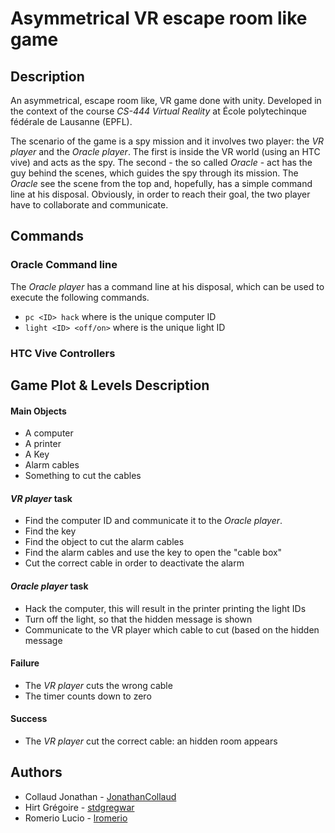 # Asymmetrical VR escape room like game

## Description
An asymmetrical, escape room like, VR game done with unity.
Developed in the context of the course _CS-444 Virtual Reality_ at École polytechinque fédérale de Lausanne (EPFL).

The scenario of the game is a spy mission and it involves two player: the _VR player_ and the _Oracle player_.
The first is inside the VR world (using an HTC vive) and acts as the spy.
The second - the so called _Oracle_ - act has the guy behind the scenes, which guides the spy through its mission.
The _Oracle_ see the scene from the top and, hopefully, has a simple command line at his disposal.
Obviously, in order to reach their goal, the two player have to collaborate and communicate.


## Commands
### Oracle Command line
The _Oracle player_ has a command line at his disposal, which can be used to execute the following commands.
- `pc <ID> hack` where <id> is the unique computer ID
- `light <ID> <off/on>` where <id> is the unique light ID

### HTC Vive Controllers


## Game Plot & Levels Description

#### Main Objects
- A computer
- A printer
- A Key
- Alarm cables
- Something to cut the cables

#### _VR player_ task
- Find the computer ID and communicate it to the _Oracle player_.
- Find the key
- Find the object to cut the alarm cables
- Find the alarm cables and use the key to open the "cable box"
- Cut the correct cable in order to deactivate the alarm

#### _Oracle player_ task
- Hack the computer, this will result in the printer printing the light IDs
- Turn off the light, so that the hidden message is shown
- Communicate to the VR player which cable to cut (based on the hidden message

#### Failure
- The _VR player_ cuts the wrong cable
- The timer counts down to zero

#### Success
- The _VR player_ cut the correct cable: an hidden room appears

## Authors
- Collaud Jonathan - [JonathanCollaud](https://github.com/JonathanCollaud)
- Hirt Grégoire - [stdgregwar](https://github.com/stdgregwar)
- Romerio Lucio - [lromerio](https://github.com/lromerio)
